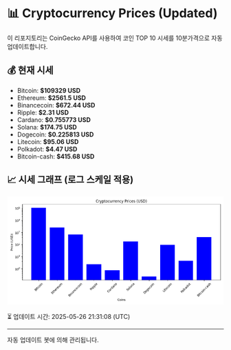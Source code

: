 
# 📊 Cryptocurrency Prices (Updated)

이 리포지토리는 CoinGecko API를 사용하여 코인 TOP 10 시세를 10분가격으로 자동 업데이트합니다.

## 💰 현재 시세
- Bitcoin: **$109329 USD**
- Ethereum: **$2561.5 USD**
- Binancecoin: **$672.44 USD**
- Ripple: **$2.31 USD**
- Cardano: **$0.755773 USD**
- Solana: **$174.75 USD**
- Dogecoin: **$0.225813 USD**
- Litecoin: **$95.06 USD**
- Polkadot: **$4.47 USD**
- Bitcoin-cash: **$415.68 USD**

## 📈 시세 그래프 (로그 스케일 적용)
![Crypto Prices](crypto_prices.png)

⏳ 업데이트 시간: 2025-05-26 21:31:08 (UTC)

---
자동 업데이트 봇에 의해 관리됩니다.
